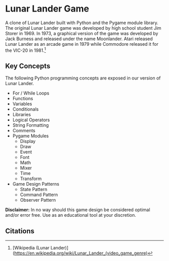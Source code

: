 # Lunar Lander Game
A clone of Lunar Lander built with Python and the Pygame module library. The original Lunar Lander game was developed by high school student Jim Storer in 1969. In 1973, a graphical version of the game was developed by Jack Burness and released under the name Moonlander. Atari released Lunar Lander as an arcade game in 1979 while Commodore released it for the VIC-20 in 1981.[^1]

## Key Concepts
The following Python programming concepts are exposed in our version of Lunar Lander.
- For / While Loops
- Functions
- Variables
- Conditionals
- Libraries
- Logical Operators
- String Formatting
- Comments
- Pygame Modules
    - Display
    - Draw
    - Event
    - Font
    - Math
    - Mixer
    - Time
    - Transform
- Game Design Patterns
    - State Pattern
    - Command Pattern
    - Observer Pattern

**Disclaimer:** In no way should this game design be considered optimal and/or error free. Use as an educational tool at your discretion.

## Citations
[^1]: [Wikipedia (Lunar Lander)](https://en.wikipedia.org/wiki/Lunar_Lander_(video_game_genre)